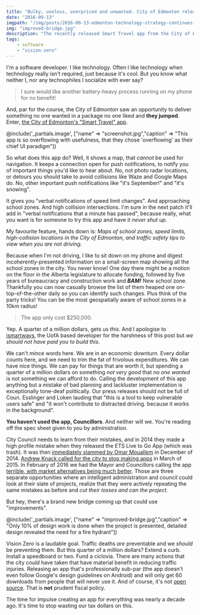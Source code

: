 ```yaml
---
title: "Bulky, useless, overpriced and unwanted. City of Edmonton releases another app."
date: "2016-09-13"
imgpath: "/img/posts/2016-09-13-edmonton-technology-strategy-continues-to-embarass/"
img: "improved-bridge.jpg"
description: "The recently released Smart Travel app from the City of Edmonton is an out-of-touch, tone-deaf waste of $250,000 that could have been put to much better use for Vision Zero initiatives"
tags:
    - software
    - "vision-zero"
---
```


I'm a software developer. I like technology. Often I like technology when technology really isn't required,
just because it's cool. But you know what neither I, nor any technophiles I socialize with ever say?

> I sure would like another battery-heavy process running on my phone for no benefit!

And, par for the course, the City of Edmonton saw an opportunity to deliver something no one wanted
in a package no one liked and **they jumped**. Enter, [the City of Edmonton's "Smart Travel" app](https://www.edmonton.ca/programs_services/apps_mobile/smart-travel-app.aspx).

@include('_partials.image', ["name" => "screenshot.jpg","caption" => "This app is so overflowing with usefulness, that they chose 'overflowing' as their chief UI paradigm"])

So what does this app do? Well, it shows a map, that *cannot* be used for navigation. It keeps a connection
open for push notifications, to notify you of important things you'd like to hear about. No, not photo
radar locations, or detours you should take to avoid collisions like Waze and Google Maps do. No, other important
push notifications like "it's September!" and "it's snowing".

It gives you "verbal notifications of speed limit changes". And approaching school zones. And high collision
intersections. I'm sure in the next patch it'll add in "verbal notifications that a minute has passed", because
really, what you want is for someone to try this app and have it *never shut up*.

My favourite feature, hands down is: *Maps of school zones, speed limits, high-collision locations in the City of Edmonton, and traffic safety tips to view when you are not driving.*

Because when I'm not driving, I like to sit down on my phone and digest incoherently-presented information on a small-screen
map showing all the school zones in the city. You never know! One day there might be a motion on the floor in the
Alberta legislature to allocate funding, followed by five years of bureaucracy and construction work and ***BAM!*** New school zone.
Thankfully you can now casually browse the list of them heaped one on-top-of-the-other daily so you can identify
such changes. Plus think of the party tricks! You can be the most geospatially aware of school zones in a 10km radius!

> The app only cost $250,000.

Yep. A quarter of a million dollars, gets us *this*. And I apologise to [ismartways](http://ismartways.com/), the UofA based
developer for the harshness of this post but *we should not have paid you to build this*.

We can't mince words here. We are in an economic downturn. Every dollar counts here, and we need to trim the fat of
frivolous expenditures. We can have nice things. We can pay for things that are worth it, but spending a 
quarter of a million dollars on something *not very good* that *no one wanted* is not something we
can afford to do. Calling the development of this app anything but a mistake of bad planning and lackluster implementation
is exceptionally tone-deaf politically. Our press releases should not be full of Coun. Esslinger and Loken lauding that
"this is a tool to keep vulnerable users safe" and "it won't contribute to distracted driving. because it works in the background".

**You haven't used the app, Councillors**. And neither will we. You're reading off the spec sheet given to you by administration.

City Council needs to learn from their mistakes, and in 2014 they made a high profile mistake when they released the ETS
Live to Go App (which was trash). It was then [immediately slammed by Omar Mouallem](http://www.metronews.ca/views/edmonton/footnotes-omar-mouallem/2014/12/11/who-is-the-new-edmonton-transit-app-built-for.html)
in December of 2014. [Andrew Knack called for the city to stop making apps](http://www.cbc.ca/news/canada/edmonton/city-should-stop-making-an-app-for-that-says-councillor-1.2982183)
in March of 2015. In February of 2016 we had the Mayor and Councillors calling the app [terrible, with market alternatives being much better](http://www.cbc.ca/news/canada/edmonton/councillors-call-for-improvements-to-the-transit-app-1.3456390).
Those are three separate opportunities where an intelligent administration and council could look at their slate of projects,
realize that they were actively repeating the same mistakes as before and *cut their losses and can the project*.

But hey, there's a brand new bridge coming up that could use "improvements".

@include('_partials.image', ["name" => "improved-bridge.jpg","caption" => "Only 10% of design work is done when the project is presented, detailed design revealed the need for a fire hydrant"])

Vision Zero is a laudable goal. Traffic deaths *are* preventable and we *should* be preventing them. But this quarter
of a million dollars? Extend a curb. Install a speedboard or two. Fund a ciclovia. There are many actions that the city
*could* have taken that have material benefit in reducing traffic injuries. Releasing an app that's professionally sub-par
(the app doesn't even follow Google's design guidelines on Android) and will only get 60 downloads from people that will
never use it. And of course, it's not [open source](/blog/2016/08/10/open-sourcing-edmontons-software/). That is **not** prudent fiscal policy.

The time for impulse creating an app for everything was nearly a decade ago. It's time to stop wasting our tax dollars on this.
